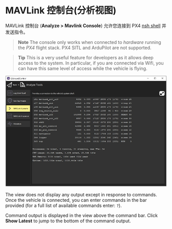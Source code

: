 # MAVLink 控制台(分析视图)

MAVLink 控制台 (**Analyze > Mavlink Console**) 允许您连接到 PX4 [nsh shell](https://dev.px4.io/en/debug/system_console.html) 并发送指令。

> **Note** The console only works when connected to *hardware* running the *PX4* flight stack. PX4 SITL and ArduPilot are not supported.

<span></span>

> **Tip** This is a very useful feature for developers as it allows deep access to the system. In particular, if you are connected via Wifi, you can have this same level of access while the vehicle is flying.

![Analyze View MAVLink Console](../../assets/analyze/mavlink_console.jpg)

The view does not display any output except in response to commands. Once the vehicle is connected, you can enter commands in the bar provided (for a full list of available commands enter: `?`).

Command output is displayed in the view above the command bar. Click **Show Latest** to jump to the bottom of the command output.